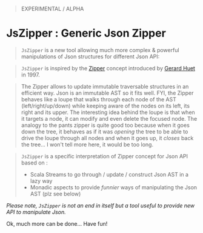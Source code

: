 > EXPERIMENTAL / ALPHA

# JsZipper : Generic Json Zipper

> `JsZipper` is a new tool allowing much more complex & powerful manipulations of Json structures for different Json API:

> `JsZipper` is inspired by the [Zipper](http://en.wikipedia.org/wiki/Zipper_\(data_structure\)) concept introduced by [Gerard Huet](http://en.wikipedia.org/wiki/G%C3%A9rard_Huet) in 1997. 

>The Zipper allows to update immutable traversable structures in an efficient way. Json is an immutable AST so it fits well. FYI, the Zipper behaves like a loupe that walks through each node of the AST (left/right/up/down) while keeping aware of the nodes on its left, its right and its upper. The interesting idea behind the loupe is that when it targets a node, it can modify and even delete the focused node. The analogy to the pants zipper is quite good too because when it goes down the tree, it behaves as if it was <i>opening</i> the tree to be able to drive the loupe through all nodes and when it goes up, it <i>closes</i> back the tree... I won't tell more here, it would be too long.

> `JsZipper` is a specific interpretation of Zipper concept for Json API based on :
>   - Scala Streams to go through / update / construct Json AST in a lazy way
>   - Monadic aspects to provide _funnier_ ways of manipulating the Json AST (plz see below)

_Please note, `JsZipper` is not an end in itself but a tool useful to provide new API to manipulate Json._

Ok, much more can be done...
Have fun!
